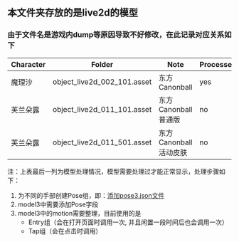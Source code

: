 ## 本文件夹存放的是live2d的模型

### 由于文件名是游戏内dump等原因导致不好修改，在此记录对应关系如下

| Character | Folder                      | Note             | Processed |
|-----------|-----------------------------|------------------|-----------|
| 魔理沙       | object_live2d_002_101.asset | 东方Canonball      | yes       |
| 芙兰朵露      | object_live2d_011_101.asset | 东方Canonball 普通版  | no        |
| 芙兰朵露       | object_live2d_011_501.asset | 东方Canonball 活动皮肤 | no        |

注：上表最后一列为模型处理情况，模型需要处理过才能正常显示，处理步骤如下：

1. 为不同的手部创建Pose组，即：[添加pose3.json文件](https://docs.live2d.com/cubism-editor-manual/pose-setting/?locale=ja)
2. model3中需要添加Pose字段
3. model3中的motion需要整理，目前使用的是
   - Entry组（会在打开页面时调用一次, 并且闲置一段时间后也会调用一次）
   - Tap组（会在点击时调用）
